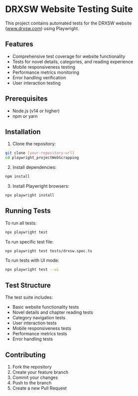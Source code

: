 # DRXSW Website Testing Suite

This project contains automated tests for the DRXSW website (www.drxsw.com) using Playwright.

## Features

- Comprehensive test coverage for website functionality
- Tests for novel details, categories, and reading experience
- Mobile responsiveness testing
- Performance metrics monitoring
- Error handling verification
- User interaction testing

## Prerequisites

- Node.js (v14 or higher)
- npm or yarn

## Installation

1. Clone the repository:
```bash
git clone [your-repository-url]
cd playwright_projectWebScrapping
```

2. Install dependencies:
```bash
npm install
```

3. Install Playwright browsers:
```bash
npx playwright install
```

## Running Tests

To run all tests:
```bash
npx playwright test
```

To run specific test file:
```bash
npx playwright test tests/drxsw.spec.ts
```

To run tests with UI mode:
```bash
npx playwright test --ui
```

## Test Structure

The test suite includes:
- Basic website functionality tests
- Novel details and chapter reading tests
- Category navigation tests
- User interaction tests
- Mobile responsiveness tests
- Performance metrics tests
- Error handling tests

## Contributing

1. Fork the repository
2. Create your feature branch
3. Commit your changes
4. Push to the branch
5. Create a new Pull Request 